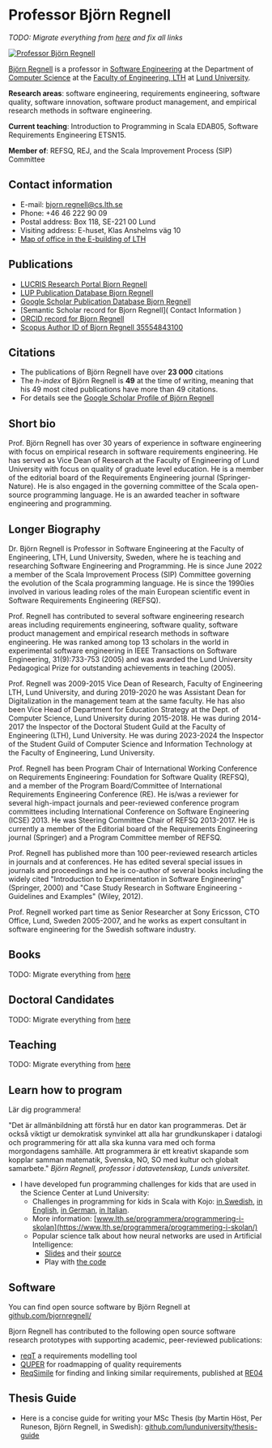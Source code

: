 # Professor Björn Regnell

*TODO: Migrate everything from [here](https://cs.lth.se/bjorn-regnell/) and fix all links*

<p><a href="http://www.bjornregnell.se/"><img src="../img/bjorn-regnell-lowres.jpg" alt="Professor Björn Regnell"></a></p>

[Björn Regnell](http://www.bjornregnell.se/) is a professor in [Software Engineering](http://serg.cs.lth.se/) at the Department of [Computer Science](http://cs.lth.se) at the [Faculty of Engineering, LTH](https://www.lth.se/english/) at [Lund University](https://www.lunduniversity.lu.se/).

**Research areas**: software engineering, requirements engineering, software quality, software innovation, software product management, and empirical research methods in software engineering. 

**Current teaching**: Introduction to Programming in Scala EDAB05, Software Requirements Engineering ETSN15.

**Member of**: REFSQ, REJ, and the Scala Improvement Process (SIP) Committee

## Contact information

* E-mail: bjorn.regnell@cs.lth.se
* Phone: +46 46 222 90 09
* Postal address: Box 118, SE-221 00 Lund
* Visiting address: E-huset, Klas Anshelms väg 10
* [Map of office in the E-building of LTH](https://fileadmin.cs.lth.se/cs/Bilder/rum/E2413.gif)

## Publications 

* [LUCRIS Research Portal Bjorn Regnell](https://portal.research.lu.se/portal/en/persons/bjoern-regnell(f235ec82-89a4-4178-a07d-ea8f5db12dde)/publications.html?pageSize=250&page=0)
* [LUP Publication Database Bjorn Regnell](https://lup.lub.lu.se/search/search/person/tts-bre?sort=year.desc&limit=250&start)
* [Google Scholar Publication Database Bjorn Regnell](http://scholar.google.com/citations?hl=en&user=W37CtAwAAAAJ&pagesize=200)
* [Semantic Scholar record for Bjorn Regnell]( Contact Information )
* [ORCID record for Bjorn Regnell](https://orcid.org/0000-0002-9380-6120)
* [Scopus Author ID of Bjorn Regnell 35554843100](http://www.scopus.com/inward/authorDetails.url?authorID=35554843100&partnerID=MN8TOARS)

## Citations

* The publications of Björn Regnell have over **23 000** citations
* The *h-index* of Björn Regnell is **49** at the time of writing, meaning that his 49 most cited publications have more than 49 citations. 
* For details see the [Google Scholar Profile of Björn Regnell](http://scholar.google.com/citations?hl=en&user=W37CtAwAAAAJ&pagesize=200)

## Short bio

Prof. Björn Regnell has over 30 years of experience in software engineering with focus on empirical research in software requirements engineering. He has served as Vice Dean of Research at the Faculty of Engineering of Lund University with focus on quality of graduate level education. He is a member of the editorial board of the Requirements Engineering journal (Springer-Nature). He is also engaged in the governing committee of the Scala open-source programming language. He is an awarded teacher in software engineering and programming.

## Longer Biography

Dr. Björn Regnell is Professor in Software Engineering at the Faculty of Engineering, LTH, Lund University, Sweden, where he is teaching and researching Software Engineering  and Programming. He is since June 2022 a member of the Scala Improvement Process (SIP) Committee governing the evolution of the Scala programming language. He is since the 1990ies involved in various leading roles of the main European scientific event in Software Requirements Engineering (REFSQ).

Prof. Regnell has contributed to several software engineering research areas including requirements engineering, software quality, software product management and empirical research methods in software engineering. He was ranked among top 13 scholars in the world in experimental software engineering in IEEE Transactions on Software Engineering, 31(9):733-753 (2005) and was awarded the Lund University Pedagogical Prize for outstanding achievements in teaching (2005).

Prof. Regnell was 2009-2015 Vice Dean of Research, Faculty of Engineering LTH, Lund University, and during 2019-2020 he was Assistant Dean for Digitalization in the management team at the same faculty. He has also been Vice Head of Department for Education Strategy at the Dept. of Computer Science, Lund University during 2015-2018. He was during 2014-2017 the Inspector of the Doctoral Student Guild at the Faculty of Engineering (LTH), Lund University. He was during 2023-2024 the Inspector of the Student Guild of Computer Science and Information Technology at the Faculty of Engineering, Lund University.

Prof. Regnell has been Program Chair of International Working Conference on Requirements Engineering: Foundation for Software Quality (REFSQ), and a member of the Program Board/Committee of International Requirements Engineering Conference (RE). He is/was a reviewer for several high-impact journals and peer-reviewed conference program committees including International Conference on Software Engineering (ICSE) 2013. He was Steering Committee Chair of REFSQ 2013-2017. He is currently a member of the Editorial board of the Requirements Engineering journal (Springer) and a Program Committee member of REFSQ.

Prof. Regnell has published more than 100 peer-reviewed research articles in journals and at conferences. He has edited several special issues in journals and proceedings and he is co-author of several books including the widely cited "Introduction to Experimentation in Software Engineering" (Springer, 2000) and "Case Study Research in Software Engineering - Guidelines and Examples" (Wiley, 2012).

Prof. Regnell worked part time as Senior Researcher at Sony Ericsson, CTO Office, Lund, Sweden 2005-2007, and he works as expert consultant in software engineering for the Swedish software industry.

## Books

TODO: Migrate everything from [here](https://cs.lth.se/bjorn-regnell/books-by-bjorn-regnell/)

## Doctoral Candidates

TODO: Migrate everything from [here](https://cs.lth.se/bjorn-regnell/doctoral-candidates/)

## Teaching

TODO: Migrate everything from [here](https://cs.lth.se/bjorn-regnell/teaching/)

## Learn how to program

Lär dig programmera!

"Det är allmänbildning att förstå hur en dator kan programmeras. Det är också viktigt ur demokratisk synvinkel att alla har grundkunskaper i datalogi och programmering för att alla ska kunna vara med och forma morgondagens samhälle. Att programmera är ett kreativt skapande som kopplar samman matematik, Svenska, NO, SO med kultur och globalt samarbete." *Björn Regnell, professor i datavetenskap, Lunds universitet.*

* I have developed fun programming challenges for kids that are used in the Science Center at Lund University: 
  * Challenges in programming for kids in Scala with Kojo: [in Swedish](http://fileadmin.cs.lth.se/cs/Personal/Bjorn_Regnell/uppdrag.pdf), [in English](https://www.lth.se/fileadmin/programvaruportal/programmera/Exercises/kojo-exercise-en.pdf), [in German](https://www.lth.se/fileadmin/programvaruportal/programmera/Exercises/kojo-exercise-de.pdf), [in Italian](https://www.lth.se/fileadmin/programvaruportal/programmera/Exercises/kojo-exercise-it.pdf).
  * More information: [www.lth.se/programmera/programmering-i-skolan](https://www.lth.se/programmera/programmering-i-skolan/)
  * Popular science talk about how neural networks are used in Artificial Intelligence:
    * [Slides](https://github.com/bjornregnell/AI-inside/releases/download/v1.2/ai-inside-bjorn-regnell.pdf) and their [source](https://github.com/bjornregnell/AI-inside)
    * Play with [the code](https://github.com/bjornregnell/scai)
    
## Software

You can find open source software by Björn Regnell at [github.com/bjornregnell/](https://github.com/bjornregnell/)

Bjorn Regnell has contributed to the following open source software research prototypes with supporting academic, peer-reviewed publications:

* [reqT](https://github.com/reqT) a requirements modelling tool
* [QUPER](https://portal.research.lu.se/sv/publications/a-prototype-tool-for-quper-to-support-release-planning-of-quality) for roadmapping of quality requirements
* [ReqSimile](http://reqsimile.sourceforge.net/) for finding and linking similar requirements, published at [RE04](https://portal.research.lu.se/en/publications/speeding-up-requirements-management-in-a-product-software-company)

## Thesis Guide

* Here is a concise guide for writing your MSc Thesis (by Martin Höst, Per Runeson, Björn Regnell, in Swedish): [github.com/lunduniversity/thesis-guide](https://github.com/lunduniversity/thesis-guide/releases/)